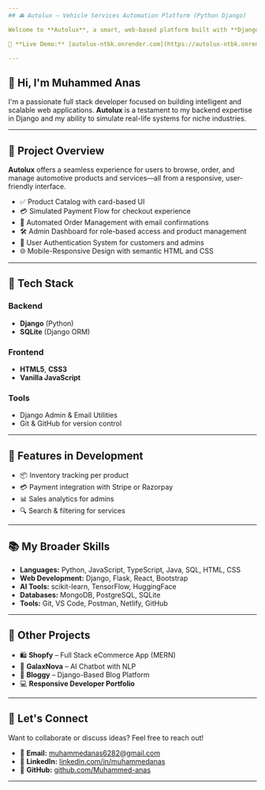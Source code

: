 ```yaml
---
## 🚘 Autolux – Vehicle Services Automation Platform (Python Django)

Welcome to **Autolux**, a smart, web-based platform built with **Django**, designed to digitize and streamline vehicle-related services. It replicates real-world e-commerce functionality tailored specifically for the automotive sector.

🔗 **Live Demo:** [autolux-ntbk.onrender.com](https://autolux-ntbk.onrender.com/)

---
```

## 👋 Hi, I'm Muhammed Anas

I'm a passionate full stack developer focused on building intelligent and scalable web applications. **Autolux** is a testament to my backend expertise in Django and my ability to simulate real-life systems for niche industries.

---
## 🚀 Project Overview

**Autolux** offers a seamless experience for users to browse, order, and manage automotive products and services—all from a responsive, user-friendly interface.

- ✅ Product Catalog with card-based UI
- 💳 Simulated Payment Flow for checkout experience
- 🧾 Automated Order Management with email confirmations
- 🛠️ Admin Dashboard for role-based access and product management
- 🔐 User Authentication System for customers and admins
- 🌐 Mobile-Responsive Design with semantic HTML and CSS

---
## 🧱 Tech Stack

### Backend
- **Django** (Python)
- **SQLite** (Django ORM)

### Frontend
- **HTML5**, **CSS3**
- **Vanilla JavaScript**

### Tools
- Django Admin & Email Utilities
- Git & GitHub for version control

---
## 🧠 Features in Development

- 📦 Inventory tracking per product
- 💳 Payment integration with Stripe or Razorpay
- 📊 Sales analytics for admins
- 🔍 Search & filtering for services

---
## 📚 My Broader Skills

- **Languages:** Python, JavaScript, TypeScript, Java, SQL, HTML, CSS  
- **Web Development:** Django, Flask, React, Bootstrap  
- **AI Tools:** scikit-learn, TensorFlow, HuggingFace  
- **Databases:** MongoDB, PostgreSQL, SQLite  
- **Tools:** Git, VS Code, Postman, Netlify, GitHub

---
## 💼 Other Projects

- 🛍️ **Shopfy** – Full Stack eCommerce App (MERN)
- 🤖 **GalaxNova** – AI Chatbot with NLP
- 📝 **Bloggy** – Django-Based Blog Platform  
- 💻 **Responsive Developer Portfolio**

---
## 💬 Let's Connect

Want to collaborate or discuss ideas? Feel free to reach out!

- 📧 **Email:** muhammedanas6282@gmail.com  
- 🔗 **LinkedIn:** [linkedin.com/in/muhammedanas](https://www.linkedin.com/in/muhammedanas)  
- 🐙 **GitHub:** [github.com/Muhammed-anas](https://github.com/Muhammed-anas)

---
